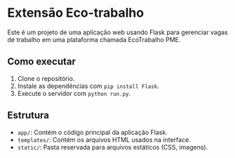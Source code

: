 # Extensão Eco-trabalho

Este é um projeto de uma aplicação web usando Flask para gerenciar vagas de trabalho em uma plataforma chamada EcoTrabalho PME.

## Como executar

1. Clone o repositório.
2. Instale as dependências com `pip install Flask`.
3. Execute o servidor com `python run.py`.

## Estrutura

- `app/`: Contém o código principal da aplicação Flask.
- `templates/`: Contém os arquivos HTML usados na interface.
- `static/`: Pasta reservada para arquivos estáticos (CSS, imagens).
